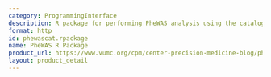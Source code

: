```yaml
---
category: ProgrammingInterface
description: R package for performing PheWAS analysis using the catalog data and methods
format: http
id: phewascat.rpackage
name: PheWAS R Package
product_url: https://www.vumc.org/cpm/center-precision-medicine-blog/phewas-r-package
layout: product_detail
---
```


